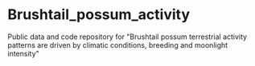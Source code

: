 # Brushtail_possum_activity
Public data and code repository for "Brushtail possum terrestrial activity patterns are driven by climatic conditions, breeding and moonlight intensity"
